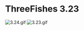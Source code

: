 # ThreeFishes 3.23

![3.24.gif](http://upload-images.jianshu.io/upload_images/2158529-33d14303651ed21d.gif?imageMogr2/auto-orient/strip)
![3.23.gif](http://upload-images.jianshu.io/upload_images/2158529-b97f104c049d49c4.gif?imageMogr2/auto-orient/strip)
